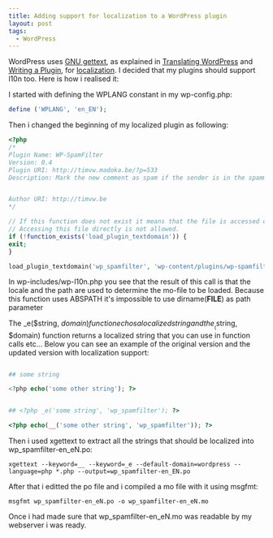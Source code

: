 ```yaml
---
title: Adding support for localization to a WordPress plugin
layout: post
tags:
  - WordPress
---
```

WordPress uses [GNU gettext](http://www.gnu.org/software/gettext/), as explained in [Translating WordPress](http://codex.wordpress.org/Localizing_WordPress) and [Writing a Plugin](http://codex.wordpress.org/Writing_a_Plugin), for [localization](http://en.wikipedia.org/wiki/Software_localization). I decided that my plugins should support l10n too. Here is how i realised it:

I started with defining the WPLANG constant in my wp-config.php:

```php
define ('WPLANG', 'en_EN');
```

Then i changed the beginning of my localized plugin as following:

```php
<?php
/*
Plugin Name: WP-SpamFilter
Version: 0.4
Plugin URI: http://timvw.madoka.be/?p=533
Description: Mark the new comment as spam if the sender is in the spammers list.


Author URI: http://timvw.be
*/

// If this function does not exist it means that the file is accessed directly.
// Accessing this file directly is not allowed.
if (!function_exists('load_plugin_textdomain')) {
exit;
}

load_plugin_textdomain('wp_spamfilter', 'wp-content/plugins/wp-spamfilter');
```

In wp-includes/wp-l10n.php you see that the result of this call is that the locale and the path are used to determine the mo-file to be loaded. Because this function uses ABSPATH it's impossible to use dirname(__FILE__) as path parameter

The _e($string, $domain) function echos a localized string and the __($string, $domain) function returns a localized string that you can use in function calls etc... Below you can see an example of the original version and the updated version with localization support: 

```php

## some string

<?php echo('some other string'); ?>


```

```php

## <?php _e('some string', 'wp_spamfilter'); ?>

<?php echo(__('some other string', 'wp_spamfilter')); ?>


```

Then i used xgettext to extract all the strings that should be localized into wp_spamfilter-en_eN.po:

```dos
xgettext --keyword=__ --keyword=_e --default-domain=wordpress --language=php *.php --output=wp_spamfilter-en_EN.po
```

After that i editted the po file and i compiled a mo file with it using msgfmt:

```dos
msgfmt wp_spamfilter-en_eN.po -o wp_spamfilter-en_eN.mo
```

Once i had made sure that wp_spamfilter-en_eN.mo was readable by my webserver i was ready.
